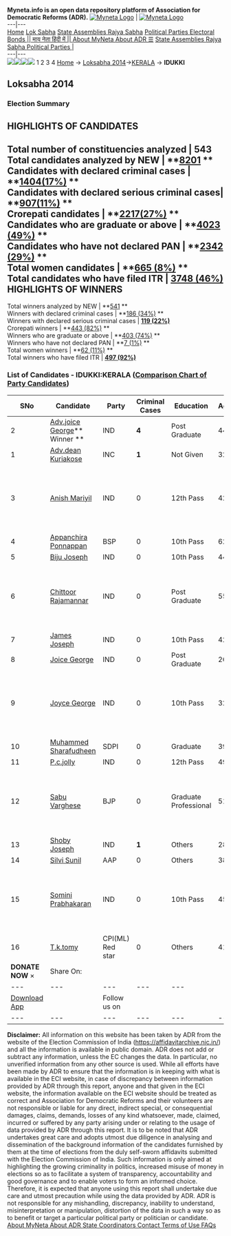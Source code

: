 **Myneta.info is an open data repository platform of Association for Democratic Reforms (ADR).**
[![Myneta Logo](https://www.myneta.info/lib/img/myneta-logo.png)](https://www.myneta.info/) | [![Myneta Logo](https://www.myneta.info/lib/img/adr-logo.png)](https://adrindia.org)  
---|---  
[Home](https://www.myneta.info/) [Lok Sabha](https://www.myneta.info/#ls "Lok Sabha") [ State Assemblies ](https://www.myneta.info/#sa "State Assemblies") [Rajya Sabha](https://www.myneta.info/#rs "Rajya Sabha") [Political Parties ](https://www.myneta.info/party "Political Parties") [ Electoral Bonds ](https://www.myneta.info/electoral_bonds "Electoral Bonds") [ || माय नेता हिंदी में || ](https://translate.google.co.in/translate?prev=hp&hl=en&js=y&u=www.myneta.info&sl=en&tl=hi&history_state0=) [ About MyNeta ](https://adrindia.org/content/about-myneta) [ About ADR ](https://adrindia.org/about-adr/who-we-are) [☰](javascript:void\(0\))
[ State Assemblies ](https://www.myneta.info/#sa "State Assemblies") [ Rajya Sabha ](https://www.myneta.info/#rs "Rajya Sabha") [ Political Parties ](https://www.myneta.info/party "Political Parties")
|   
---|---  
![](https://www.myneta.info/lib/img/banner/banner-1.png)![](https://www.myneta.info/lib/img/banner/banner-2.png)![](https://www.myneta.info/lib/img/banner/banner-3.png)![](https://www.myneta.info/lib/img/banner/banner-4.png)
1  2  3  4 
[Home](https://www.myneta.info/) → [Loksabha 2014](https://www.myneta.info/ls2014/)→[KERALA](https://www.myneta.info/ls2014/index.php?action=show_constituencies&state_id=11) → **IDUKKI**
### 
## Loksabha 2014
###  Election Summary 
HIGHLIGHTS OF CANDIDATES  
---  
Total number of constituencies analyzed |  543   
Total candidates analyzed by NEW | **[8201](https://www.myneta.info/ls2014/index.php?action=summary&subAction=candidates_analyzed&sort=candidate#summary) **  
Candidates with declared criminal cases | **[1404(17%)](https://www.myneta.info/ls2014/index.php?action=summary&subAction=crime&sort=candidate#summary) **  
Candidates with declared serious criminal cases| **[907(11%)](https://www.myneta.info/ls2014/index.php?action=summary&subAction=serious_crime&sort=candidate#summary) **  
Crorepati candidates | **[2217(27%)](https://www.myneta.info/ls2014/index.php?action=summary&subAction=crorepati&sort=candidate#summary) **  
Candidates who are graduate or above | **[4023 (49%)](https://www.myneta.info/ls2014/index.php?action=summary&subAction=education&sort=candidate#summary) **  
Candidates who have not declared PAN | **[2342 (29%)](https://www.myneta.info/ls2014/index.php?action=summary&subAction=without_pan&sort=candidate#summary) **  
Total women candidates | **[665 (8%)](https://www.myneta.info/ls2014/index.php?action=summary&subAction=women_candidate&sort=candidate#summary) **  
Total candidates who have filed ITR | [**3748 (46%)**](https://www.myneta.info/ls2014/index.php?action=summary&subAction=filed_itr&sort=candidate#summary)  
HIGHLIGHTS OF WINNERS  
---  
Total winners analyzed by NEW | **[541](https://www.myneta.info/ls2014/index.php?action=summary&subAction=winner_analyzed&sort=candidate#summary) **  
Winners with declared criminal cases | **[186 (34%)](https://www.myneta.info/ls2014/index.php?action=summary&subAction=winner_crime&sort=candidate#summary) **  
Winners with declared serious criminal cases | **[119 (22%)](https://www.myneta.info/ls2014/index.php?action=summary&subAction=winner_serious_crime&sort=candidate#summary)**  
Crorepati winners | **[443 (82%)](https://www.myneta.info/ls2014/index.php?action=summary&subAction=winner_crorepati&sort=candidate#summary) **  
Winners who are graduate or above | **[403 (74%)](https://www.myneta.info/ls2014/index.php?action=summary&subAction=winner_education&sort=candidate#summary) **  
Winners who have not declared PAN | **[7 (1%)](https://www.myneta.info/ls2014/index.php?action=summary&subAction=winner_without_pan&sort=candidate#summary) **  
Total women winners | **[62 (11%)](https://www.myneta.info/ls2014/index.php?action=summary&subAction=winner_women&sort=candidate#summary) **  
Total winners who have filed ITR | [**497 (92%)**](https://www.myneta.info/ls2014/index.php?action=summary&subAction=winner_filed_itr&sort=candidate#summary)  
### List of Candidates - IDUKKI:KERALA ([Comparison Chart of Party Candidates](https://www.myneta.info/ls2014/comparisonchart.php?constituency_id=54))
SNo | Candidate| Party| Criminal Cases| Education| Age| Total Assets| Liabilities  
---|---|---|---|---|---|---|---  
2  | [Adv.joice George](https://www.myneta.info/ls2014/candidate.php?candidate_id=712)** Winner ** | IND | **4** | Post Graduate| 44 | Rs 1,73,96,207 ~ 1 Crore+ | Rs 94,17,720 ~ 94 Lacs+  
1  | [Adv.dean Kuriakose](https://www.myneta.info/ls2014/candidate.php?candidate_id=706) | INC | **1** | Not Given| 32 | Rs 3,14,050 ~ 3 Lacs+ | Rs 4,11,719 ~ 4 Lacs+  
3  | [Anish Mariyil](https://www.myneta.info/ls2014/candidate.php?candidate_id=1942) | IND | 0 | 12th Pass| 42 | ![](https://myneta.info/image_v2.php?myneta_folder=ls2014&candidate_id=1942&col=ta) | ![](https://myneta.info/image_v2.php?myneta_folder=ls2014&candidate_id=1942&col=lia)  
4  | [Appanchira Ponnappan](https://www.myneta.info/ls2014/candidate.php?candidate_id=1936) | BSP | 0 | 10th Pass| 62 | Rs 76,11,000 ~ 76 Lacs+ | Rs 0 ~   
5  | [Biju Joseph](https://www.myneta.info/ls2014/candidate.php?candidate_id=1945) | IND | 0 | 10th Pass| 44 | Rs 18,67,208 ~ 18 Lacs+ | Rs 0 ~   
6  | [Chittoor Rajamannar](https://www.myneta.info/ls2014/candidate.php?candidate_id=710) | IND | 0 | Post Graduate| 55 | ![](https://myneta.info/image_v2.php?myneta_folder=ls2014&candidate_id=710&col=ta) | ![](https://myneta.info/image_v2.php?myneta_folder=ls2014&candidate_id=710&col=lia)  
7  | [James Joseph](https://www.myneta.info/ls2014/candidate.php?candidate_id=1939) | IND | 0 | 10th Pass| 42 | Rs 3,75,000 ~ 3 Lacs+ | Rs 67,000 ~ 67 Thou+  
8  | [Joice George](https://www.myneta.info/ls2014/candidate.php?candidate_id=1935) | IND | 0 | Post Graduate| 26 | Rs 12,90,000 ~ 12 Lacs+ | Rs 0 ~   
9  | [Joyce George](https://www.myneta.info/ls2014/candidate.php?candidate_id=1944) | IND | 0 | 10th Pass| 32 | ![](https://myneta.info/image_v2.php?myneta_folder=ls2014&candidate_id=1944&col=ta) | ![](https://myneta.info/image_v2.php?myneta_folder=ls2014&candidate_id=1944&col=lia)  
10  | [Muhammed Sharafudheen](https://www.myneta.info/ls2014/candidate.php?candidate_id=709) | SDPI | 0 | Graduate| 39 | Rs 4,15,000 ~ 4 Lacs+ | Rs 2,80,000 ~ 2 Lacs+  
11  | [P.c.jolly](https://www.myneta.info/ls2014/candidate.php?candidate_id=707) | IND | 0 | 12th Pass| 49 | Rs 1,69,91,308 ~ 1 Crore+ | Rs 55,00,000 ~ 55 Lacs+  
12  | [Sabu Varghese](https://www.myneta.info/ls2014/candidate.php?candidate_id=708) | BJP | 0 | Graduate Professional| 51 | ![](https://myneta.info/image_v2.php?myneta_folder=ls2014&candidate_id=708&col=ta) | ![](https://myneta.info/image_v2.php?myneta_folder=ls2014&candidate_id=708&col=lia)  
13  | [Shoby Joseph](https://www.myneta.info/ls2014/candidate.php?candidate_id=1941) | IND | **1** | Others| 28 | Rs 10,500 ~ 10 Thou+ | Rs 1,51,600 ~ 1 Lacs+  
14  | [Silvi Sunil](https://www.myneta.info/ls2014/candidate.php?candidate_id=714) | AAP | 0 | Others| 38 | Rs 30,80,470 ~ 30 Lacs+ | Rs 45,000 ~ 45 Thou+  
15  | [Somini Prabhakaran](https://www.myneta.info/ls2014/candidate.php?candidate_id=1938) | IND | 0 | 10th Pass| 45 | ![](https://myneta.info/image_v2.php?myneta_folder=ls2014&candidate_id=1938&col=ta) | ![](https://myneta.info/image_v2.php?myneta_folder=ls2014&candidate_id=1938&col=lia)  
16  | [T.k.tomy](https://www.myneta.info/ls2014/candidate.php?candidate_id=1937) | CPI(ML) Red star | 0 | Others| 41 | Rs 4,04,000 ~ 4 Lacs+ | Rs 0 ~   
|  **DONATE NOW** × |  Share On:  | [](https://api.whatsapp.com/send?text=https%3A%2F%2Fmyneta.info%2Fpunjab2022%2Findex.php%3Faction%3Dshow_constituencies%26state_id%3D19) | [](https://www.facebook.com/sharer/sharer.php?u=https%3A%2F%2Fmyneta.info%2Fpunjab2022%2Findex.php%3Faction%3Dshow_constituencies%26state_id%3D19) | [](https://twitter.com/share?url=https%3A%2F%2Fmyneta.info%2Fpunjab2022%2Findex.php%3Faction%3Dshow_constituencies%26state_id%3D19)  
---|---|---|---|---  
| [ Download App ](https://play.google.com/store/apps/details?id=com.webrosoft.myneta1&pcampaignid=pcampaignidMKT-Other-global-all-co-prtnr-py-PartBadge-Mar2515-1) | [](https://play.google.com/store/apps/details?id=com.webrosoft.myneta1&pcampaignid=pcampaignidMKT-Other-global-all-co-prtnr-py-PartBadge-Mar2515-1) |  Follow us on  | [](https://www.facebook.com/adrindia.org/) | [](https://twitter.com/adrspeaks) | [](https://groups.google.com/g/national-election-watch?hl=en&pli=1) | [](https://www.instagram.com/adrspeaks/) | [](https://www.youtube.com/user/adrspeaks) | [](https://sharechat.com/profile/adrspeaks)  
---|---|---|---|---|---|---|---|---  
**Disclaimer:** All information on this website has been taken by ADR from the website of the Election Commission of India (https://affidavitarchive.nic.in/) and all the information is available in public domain. ADR does not add or subtract any information, unless the EC changes the data. In particular, no unverified information from any other source is used. While all efforts have been made by ADR to ensure that the information is in keeping with what is available in the ECI website, in case of discrepancy between information provided by ADR through this report, anyone and that given in the ECI website, the information available on the ECI website should be treated as correct and Association for Democratic Reforms and their volunteers are not responsible or liable for any direct, indirect special, or consequential damages, claims, demands, losses of any kind whatsoever, made, claimed, incurred or suffered by any party arising under or relating to the usage of data provided by ADR through this report. It is to be noted that ADR undertakes great care and adopts utmost due diligence in analysing and dissemination of the background information of the candidates furnished by them at the time of elections from the duly self-sworn affidavits submitted with the Election Commission of India. Such information is only aimed at highlighting the growing criminality in politics, increased misuse of money in elections so as to facilitate a system of transparency, accountability and good governance and to enable voters to form an informed choice. Therefore, it is expected that anyone using this report shall undertake due care and utmost precaution while using the data provided by ADR. ADR is not responsible for any mishandling, discrepancy, inability to understand, misinterpretation or manipulation, distortion of the data in such a way so as to benefit or target a particular political party or politician or candidate. 
[ About MyNeta ](https://adrindia.org/content/about-myneta) [ About ADR ](https://adrindia.org/about-adr/who-we-are) [ State Coordinators ](https://adrindia.org/about-adr/state-coordinators) [ Contact ](https://adrindia.org/contact-us) [ Terms of Use ](https://adrindia.org/content/adr-terms-use) [ FAQs ](https://adrindia.org/content/faqs)
